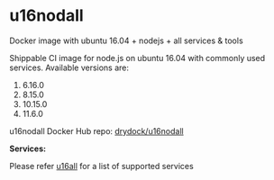 # u16nodall
Docker image with ubuntu 16.04 + nodejs + all services &amp; tools

Shippable CI image for node.js on ubuntu 16.04 with commonly used services. Available versions are:

  1.  6.16.0
  2.  8.15.0
  3.  10.15.0
  4.  11.6.0
  
u16nodall Docker Hub repo: [drydock/u16nodall](https://hub.docker.com/r/drydock/u16nodall/)
  
**Services:**

Please refer [u16all](https://github.com/dry-dock/u16all) for a list of supported services
